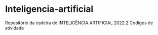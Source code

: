 # Inteligencia-artificial
Repositório da cadeira de INTELIGÊNCIA ARTIFICIAL 2022.2
Codigos de atividade